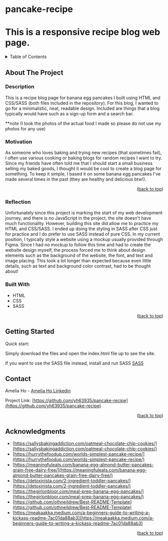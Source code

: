 # pancake-recipe
# This is a responsive recipe blog web page.

<!-- TABLE OF CONTENTS -->
<details>
  <summary>Table of Contents</summary>
  <ol>
    <li>
      <a href="#about-the-project">About The Project</a>
      <ul>
        <li><a href="#motivation">Motivation</a></li>
        <li><a href="#reflection">Reflection</a></li>
        <li><a href="#built-with">Built With</a></li>
      </ul>
    </li>
    <li><a href="#getting-started">Getting Started</a></li>
    <li><a href="#contact">Contact</a></li>
    <li><a href="#acknowledgments">Acknowledgments</a></li>
  </ol>
</details>



<!-- ABOUT THE PROJECT -->
## About The Project

### Description
This is a recipe blog page for banana egg pancakes I built using HTML and CSS/SASS (both files included in the repository). For this blog, I wanted to go for a minimalistic, neat, readable design. Included are things that a blog typically would have such as a sign-up form and a search bar. 

**note (I took the photos of the actual food I made so please do not use my photos for any use)

### Motivation
As someone who loves baking and trying new recipes (that sometimes fail), I often use various cooking or baking blogs for random recipes I want to try. Since my friends have often told me that I should start a small business selling my baked goods, I thought it would be cool to create a blog page for something. To keep it simple, I based it on some banana egg pancakes I've made several times in the past (they are healthy and delicious btw!). 


<p align="right">(<a href="#readme-top">back to top</a>)</p>

### Reflection
Unfortunately since this project is marking the start of my web development journey, and there is no JavaScript in the project, the site doesn't have much functionality. However, building this site did allow me to practice my HTML and CSS/SASS. I ended up doing the styling in SASS after CSS just for practice and I do prefer to use SASS instead of pure CSS. In my current position, I typically style a website using a mockup usually provided through Figma. Since I had no mockup to follow this time and had to create the website design myself, the process forced me to think about design elements such as the background of the website, the font, and text and image placing. This took a lot longer than expected because even little details, such as text and background color contrast, had to be thought about! 

### Built With

* HTML
* CSS
* SASS
<p align="right">(<a href="#readme-top">back to top</a>)</p>

<!-- GETTING STARTED -->
## Getting Started

Quick start:

Simply download the files and open the index.html file up to see the site.

If you want to use the SASS file instead, install and run SASS [SASS](https://sass-lang.com/install/)

<!-- CONTACT -->
## Contact

Amelia Ho - [Amelia Ho Linkedin](https://www.linkedin.com/in/ameliahoyp/)

Project Link: [https://github.com/yh63935/pancake-recipe](https://github.com/yh63935/pancake-recipe)

<p align="right">(<a href="#readme-top">back to top</a>)</p>


<!-- ACKNOWLEDGMENTS -->
## Acknowledgments

* [https://sallysbakingaddiction.com/oatmeal-chocolate-chip-cookies/](https://sallysbakingaddiction.com/oatmeal-chocolate-chip-cookies/)
* [https://hurrythefoodup.com/worlds-simplest-pancake-recipe/](https://hurrythefoodup.com/worlds-simplest-pancake-recipe/)
* [https://meaningfuleats.com/banana-egg-almond-butter-pancakes-grain-free-dairy-free/](https://meaningfuleats.com/banana-egg-almond-butter-pancakes-grain-free-dairy-free/)
* [https://detoxinista.com/2-ingredient-toddler-pancakes/](https://detoxinista.com/2-ingredient-toddler-pancakes/)
* [https://thegirlonbloor.com/meal-prep-banana-egg-pancakes/](https://thegirlonbloor.com/meal-prep-banana-egg-pancakes/)
* [https://github.com/othneildrew/Best-README-Template](https://github.com/othneildrew/Best-README-Template)
* [https://meakaakka.medium.com/a-beginners-guide-to-writing-a-kickass-readme-7ac01da88ab3](https://meakaakka.medium.com/a-beginners-guide-to-writing-a-kickass-readme-7ac01da88ab3)

<p align="right">(<a href="#readme-top">back to top</a>)</p>



